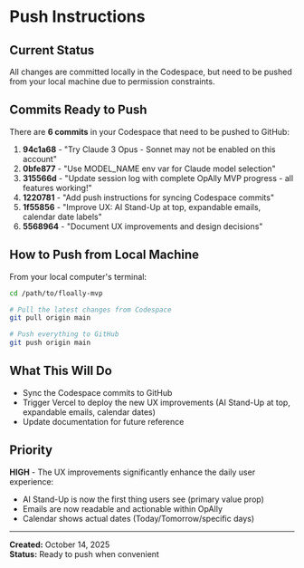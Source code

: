 # Push Instructions

## Current Status
All changes are committed locally in the Codespace, but need to be pushed from your local machine due to permission constraints.

## Commits Ready to Push
There are **6 commits** in your Codespace that need to be pushed to GitHub:

1. **94c1a68** - "Try Claude 3 Opus - Sonnet may not be enabled on this account"
2. **0bfe877** - "Use MODEL_NAME env var for Claude model selection"  
3. **315566d** - "Update session log with complete OpAlly MVP progress - all features working!"
4. **1220781** - "Add push instructions for syncing Codespace commits"
5. **1f55856** - "Improve UX: AI Stand-Up at top, expandable emails, calendar date labels"
6. **5568964** - "Document UX improvements and design decisions"

## How to Push from Local Machine

From your local computer's terminal:

```bash
cd /path/to/floally-mvp

# Pull the latest changes from Codespace
git pull origin main

# Push everything to GitHub
git push origin main
```

## What This Will Do
- Sync the Codespace commits to GitHub
- Trigger Vercel to deploy the new UX improvements (AI Stand-Up at top, expandable emails, calendar dates)
- Update documentation for future reference

## Priority
**HIGH** - The UX improvements significantly enhance the daily user experience:
- AI Stand-Up is now the first thing users see (primary value prop)
- Emails are now readable and actionable within OpAlly
- Calendar shows actual dates (Today/Tomorrow/specific days)

---

**Created:** October 14, 2025  
**Status:** Ready to push when convenient
